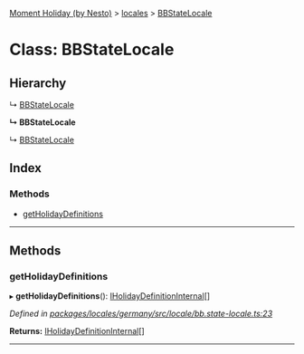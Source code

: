 [Moment Holiday (by Nesto)](../README.md) > [locales](../modules/locales.md) > [BBStateLocale](../classes/locales.bbstatelocale.md)

# Class: BBStateLocale

## Hierarchy

↳  [BBStateLocale](locales.bbstatelocale.md)

**↳ BBStateLocale**

↳  [BBStateLocale](locales.bbstatelocale.md)

## Index

### Methods

* [getHolidayDefinitions](locales.bbstatelocale.md#getholidaydefinitions)

---

## Methods

<a id="getholidaydefinitions"></a>

###  getHolidayDefinitions

▸ **getHolidayDefinitions**(): [IHolidayDefinitionInternal](../interfaces/_node_modules__nesto_software_moment_holiday_core_src_holiday_definition_interface_.iholidaydefinitioninternal.md)[]

*Defined in [packages/locales/germany/src/locale/bb.state-locale.ts:23](https://github.com/nesto-software/moment-holiday/blob/72ce1a6/packages/locales/germany/src/locale/bb.state-locale.ts#L23)*

**Returns:** [IHolidayDefinitionInternal](../interfaces/_node_modules__nesto_software_moment_holiday_core_src_holiday_definition_interface_.iholidaydefinitioninternal.md)[]

___

